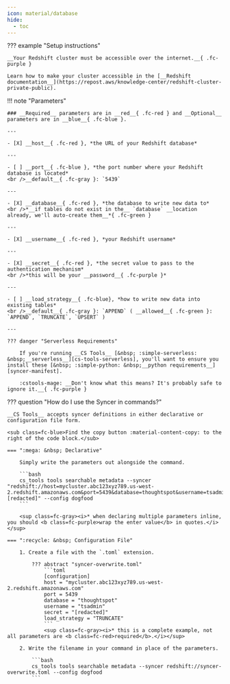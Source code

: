 ```yaml
---
icon: material/database
hide:
  - toc
---
```


??? example "Setup instructions"

    __Your Redshift cluster must be accessible over the internet.__{ .fc-purple }
    
    Learn how to make your cluster accessible in the [__Redshift documentation__](https://repost.aws/knowledge-center/redshift-cluster-private-public).


!!! note "Parameters"

    ### __Required__ parameters are in __red__{ .fc-red } and __Optional__ parameters are in __blue__{ .fc-blue }.
    
    ---

    - [X] __host__{ .fc-red }, *the URL of your Redshift database*

    ---

    - [ ] __port__{ .fc-blue }, *the port number where your Redshift database is located*
    <br />__default__{ .fc-gray }: `5439`

    ---

    - [X] __database__{ .fc-red }, *the database to write new data to*
    <br />*__if tables do not exist in the__ `database` __location already, we'll auto-create them__*{ .fc-green }

    ---

    - [X] __username__{ .fc-red }, *your Redshift username*

    ---

    - [X] __secret__{ .fc-red }, *the secret value to pass to the authentication mechanism*
    <br />*this will be your __password__{ .fc-purple }*

    ---

    - [ ] __load_strategy__{ .fc-blue}, *how to write new data into existing tables*
    <br />__default__{ .fc-gray }: `APPEND` ( __allowed__{ .fc-green }: `APPEND`, `TRUNCATE`, `UPSERT` )

    ---

    ??? danger "Serverless Requirements"

        If you're running __CS Tools__ [&nbsp; :simple-serverless: &nbsp;__serverless__][cs-tools-serverless], you'll want to ensure you install these [&nbsp; :simple-python: &nbsp;__python requirements__][syncer-manifest].

        :cstools-mage: __Don't know what this means? It's probably safe to ignore it.__{ .fc-purple }


??? question "How do I use the Syncer in commands?"

    __CS Tools__ accepts syncer definitions in either declarative or configuration file form.

    <sub class=fc-blue>Find the copy button :material-content-copy: to the right of the code block.</sub>

    === ":mega: &nbsp; Declarative"

        Simply write the parameters out alongside the command.

        ```bash
        cs_tools tools searchable metadata --syncer "redshift://host=mycluster.abc123xyz789.us-west-2.redshift.amazonaws.com&port=5439&database=thoughtspot&username=tsadmin&secret=[redacted]" --config dogfood
        ```

        <sup class=fc-gray><i>* when declaring multiple parameters inline, you should <b class=fc-purple>wrap the enter value</b> in quotes.</i></sup>

    === ":recycle: &nbsp; Configuration File"

        1. Create a file with the `.toml` extension.

            ??? abstract "syncer-overwrite.toml"
                ```toml
                [configuration]
                host = "mycluster.abc123xyz789.us-west-2.redshift.amazonaws.com"
                port = 5439
                database = "thoughtspot"
                username = "tsadmin"
                secret = "[redacted]"
                load_strategy = "TRUNCATE"
                ```
                <sup class=fc-gray><i>* this is a complete example, not all parameters are <b class=fc-red>required</b>.</i></sup>

        2. Write the filename in your command in place of the parameters.

            ```bash
            cs_tools tools searchable metadata --syncer redshift://syncer-overwrite.toml --config dogfood
            ```

[cs-tools-serverless]: ../../getting-started/#serverless
[syncer-manifest]: https://github.com/thoughtspot/cs_tools/blob/master/cs_tools/sync/redshift/MANIFEST.json
